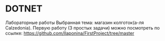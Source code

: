 # DOTNET
Лабораторные работы
Выбранная тема: магазин колготок(а-ля Calzedonia). 
Первую работу (3 простых задачи) можно посмотреть по ссылке: https://github.com/llaponina/FirstProject/tree/master
